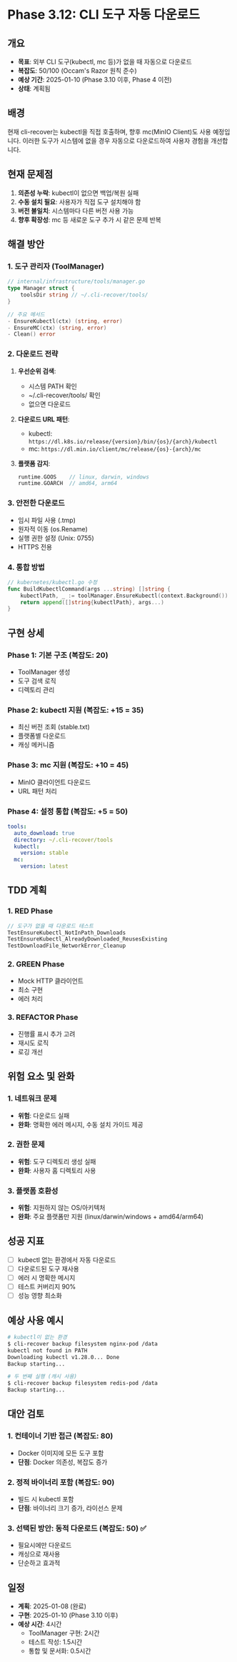 # Phase 3.12: CLI 도구 자동 다운로드

## 개요
- **목표**: 외부 CLI 도구(kubectl, mc 등)가 없을 때 자동으로 다운로드
- **복잡도**: 50/100 (Occam's Razor 원칙 준수)
- **예상 기간**: 2025-01-10 (Phase 3.10 이후, Phase 4 이전)
- **상태**: 계획됨

## 배경
현재 cli-recover는 kubectl을 직접 호출하며, 향후 mc(MinIO Client)도 사용 예정입니다. 이러한 도구가 시스템에 없을 경우 자동으로 다운로드하여 사용자 경험을 개선합니다.

## 현재 문제점
1. **의존성 누락**: kubectl이 없으면 백업/복원 실패
2. **수동 설치 필요**: 사용자가 직접 도구 설치해야 함
3. **버전 불일치**: 시스템마다 다른 버전 사용 가능
4. **향후 확장성**: mc 등 새로운 도구 추가 시 같은 문제 반복

## 해결 방안

### 1. 도구 관리자 (ToolManager)
```go
// internal/infrastructure/tools/manager.go
type Manager struct {
    toolsDir string // ~/.cli-recover/tools/
}

// 주요 메서드
- EnsureKubectl(ctx) (string, error)
- EnsureMC(ctx) (string, error)
- Clean() error
```

### 2. 다운로드 전략
1. **우선순위 검색**:
   - 시스템 PATH 확인
   - ~/.cli-recover/tools/ 확인
   - 없으면 다운로드

2. **다운로드 URL 패턴**:
   - kubectl: `https://dl.k8s.io/release/{version}/bin/{os}/{arch}/kubectl`
   - mc: `https://dl.min.io/client/mc/release/{os}-{arch}/mc`

3. **플랫폼 감지**:
   ```go
   runtime.GOOS    // linux, darwin, windows
   runtime.GOARCH  // amd64, arm64
   ```

### 3. 안전한 다운로드
- 임시 파일 사용 (.tmp)
- 원자적 이동 (os.Rename)
- 실행 권한 설정 (Unix: 0755)
- HTTPS 전용

### 4. 통합 방법
```go
// kubernetes/kubectl.go 수정
func BuildKubectlCommand(args ...string) []string {
    kubectlPath, _ := toolManager.EnsureKubectl(context.Background())
    return append([]string{kubectlPath}, args...)
}
```

## 구현 상세

### Phase 1: 기본 구조 (복잡도: 20)
- ToolManager 생성
- 도구 검색 로직
- 디렉토리 관리

### Phase 2: kubectl 지원 (복잡도: +15 = 35)
- 최신 버전 조회 (stable.txt)
- 플랫폼별 다운로드
- 캐싱 메커니즘

### Phase 3: mc 지원 (복잡도: +10 = 45)
- MinIO 클라이언트 다운로드
- URL 패턴 처리

### Phase 4: 설정 통합 (복잡도: +5 = 50)
```yaml
tools:
  auto_download: true
  directory: ~/.cli-recover/tools
  kubectl:
    version: stable
  mc:
    version: latest
```

## TDD 계획

### 1. RED Phase
```go
// 도구가 없을 때 다운로드 테스트
TestEnsureKubectl_NotInPath_Downloads
TestEnsureKubectl_AlreadyDownloaded_ReusesExisting
TestDownloadFile_NetworkError_Cleanup
```

### 2. GREEN Phase
- Mock HTTP 클라이언트
- 최소 구현
- 에러 처리

### 3. REFACTOR Phase
- 진행률 표시 추가 고려
- 재시도 로직
- 로깅 개선

## 위험 요소 및 완화

### 1. 네트워크 문제
- **위험**: 다운로드 실패
- **완화**: 명확한 에러 메시지, 수동 설치 가이드 제공

### 2. 권한 문제
- **위험**: 도구 디렉토리 생성 실패
- **완화**: 사용자 홈 디렉토리 사용

### 3. 플랫폼 호환성
- **위험**: 지원하지 않는 OS/아키텍처
- **완화**: 주요 플랫폼만 지원 (linux/darwin/windows + amd64/arm64)

## 성공 지표
- [ ] kubectl 없는 환경에서 자동 다운로드
- [ ] 다운로드된 도구 재사용
- [ ] 에러 시 명확한 메시지
- [ ] 테스트 커버리지 90%
- [ ] 성능 영향 최소화

## 예상 사용 예시
```bash
# kubectl이 없는 환경
$ cli-recover backup filesystem nginx-pod /data
kubectl not found in PATH
Downloading kubectl v1.28.0... Done
Backup starting...

# 두 번째 실행 (캐시 사용)
$ cli-recover backup filesystem redis-pod /data
Backup starting...
```

## 대안 검토

### 1. 컨테이너 기반 접근 (복잡도: 80)
- Docker 이미지에 모든 도구 포함
- **단점**: Docker 의존성, 복잡도 증가

### 2. 정적 바이너리 포함 (복잡도: 90)
- 빌드 시 kubectl 포함
- **단점**: 바이너리 크기 증가, 라이선스 문제

### 3. 선택된 방안: 동적 다운로드 (복잡도: 50) ✅
- 필요시에만 다운로드
- 캐싱으로 재사용
- 단순하고 효과적

## 일정
- **계획**: 2025-01-08 (완료)
- **구현**: 2025-01-10 (Phase 3.10 이후)
- **예상 시간**: 4시간
  - ToolManager 구현: 2시간
  - 테스트 작성: 1.5시간
  - 통합 및 문서화: 0.5시간